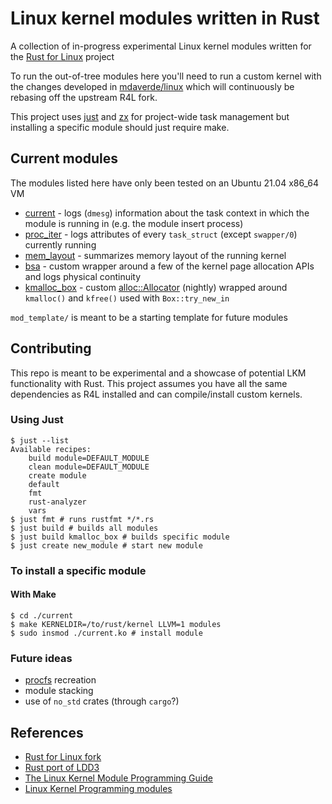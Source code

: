 # Linux kernel modules written in Rust

A collection of in-progress experimental Linux kernel modules written for the [Rust for Linux](https://github.com/Rust-for-Linux/linux) project

To run the out-of-tree modules here you'll need to run a custom kernel with the changes developed in [mdaverde/linux](https://github.com/mdaverde/linux/tree/kernel-modules) which will continuously be rebasing off the upstream R4L fork.

This project uses [just](https://github.com/casey/just) and [zx](https://github.com/google/zx) for project-wide task management but installing a specific module should just require make.

## Current modules

The modules listed here have only been tested on an Ubuntu 21.04 x86_64 VM

- [current](./current/main.rs) - logs (`dmesg`) information about the task context in which the module is running in (e.g. the module insert process)
- [proc_iter](./proc_iter/main.rs) - logs attributes of every `task_struct` (except `swapper/0`) currently running
- [mem_layout](./mem_layout/main.rs) - summarizes memory layout of the running kernel
- [bsa](./bsa/main.rs) - custom wrapper around a few of the kernel page allocation APIs and logs physical continuity
- [kmalloc_box](./kmalloc_box/main.rs) - custom [alloc::Allocator](https://doc.rust-lang.org/beta/alloc/alloc/trait.Allocator.html#) (nightly) wrapped around `kmalloc()` and `kfree()` used with `Box::try_new_in`

`mod_template/` is meant to be a starting template for future modules

## Contributing

This repo is meant to be experimental and a showcase of potential LKM functionality with Rust. This project assumes you have all the same dependencies as R4L installed and can compile/install custom kernels.

### Using Just

```shell
$ just --list
Available recipes:
    build module=DEFAULT_MODULE
    clean module=DEFAULT_MODULE
    create module
    default
    fmt
    rust-analyzer
    vars
$ just fmt # runs rustfmt */*.rs
$ just build # builds all modules
$ just build kmalloc_box # builds specific module
$ just create new_module # start new module
```

### To install a specific module

#### With Make

```shell
$ cd ./current
$ make KERNELDIR=/to/rust/kernel LLVM=1 modules
$ sudo insmod ./current.ko # install module
```

### Future ideas

- [procfs](https://www.kernel.org/doc/html/latest/filesystems/proc.html) recreation
- module stacking
- use of `no_std` crates (through `cargo`?)

## References

- [Rust for Linux fork](https://github.com/Rust-for-Linux/linux)
- [Rust port of LDD3](https://github.com/d0u9/Linux-Device-Driver-Rust)
- [The Linux Kernel Module Programming Guide](https://sysprog21.github.io/lkmpg/)
- [Linux Kernel Programming modules](https://github.com/PacktPublishing/Linux-Kernel-Programming)
